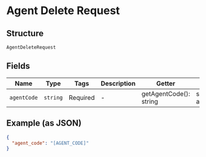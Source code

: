 
# Agent Delete Request

## Structure

`AgentDeleteRequest`

## Fields

| Name | Type | Tags | Description | Getter | Setter |
|  --- | --- | --- | --- | --- | --- |
| `agentCode` | `string` | Required | - | getAgentCode(): string | setAgentCode(string agentCode): void |

## Example (as JSON)

```json
{
  "agent_code": "[AGENT_CODE]"
}
```

